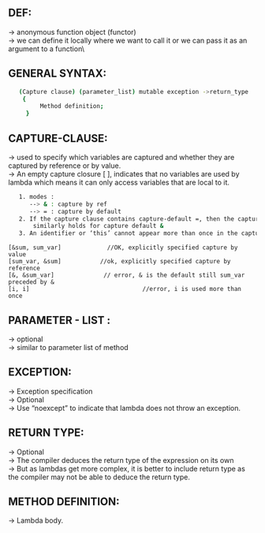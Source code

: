 **DEF:**
--
-> anonymous function object (functor)\
-> we can define it locally where we want to call it or we can pass it as an argument to a function\

**GENERAL SYNTAX:**
--
``` sh
   (Capture clause) (parameter_list) mutable exception ->return_type
    {
         Method definition;
     }
```

**CAPTURE-CLAUSE:**
--
-> used to specify which variables are captured and whether they are captured by reference or by value.\
-> An empty capture closure [ ], indicates that no variables are used by lambda which means it can only access variables that are local to it.

```sh
   1. modes : 
      --> & : capture by ref
      --> = : capture by default
   2. If the capture clause contains capture-default =, then the capture clause cannot have the form = identifier.
       similarly holds for capture default &
   3. An identifier or ‘this’ cannot appear more than once in the capture clause.
```

```
[&sum, sum_var]             //OK, explicitly specified capture by value
[sum_var, &sum]           //ok, explicitly specified capture by reference
[&, &sum_var]              // error, & is the default still sum_var preceded by &
[i, i]                                //error, i is used more than once
```
**PARAMETER - LIST :**
--
-> optional\
-> similar to parameter list of method

**EXCEPTION:**
--
-> Exception specification\
-> Optional\
-> Use “noexcept” to indicate that lambda does not throw an exception.

**RETURN TYPE:** 
--
-> Optional\
-> The compiler deduces the return type of the expression on its own\
-> But as lambdas get more complex, it is better to include return type as the compiler may not be able to deduce the return type.

**METHOD DEFINITION:**
--
-> Lambda body.
